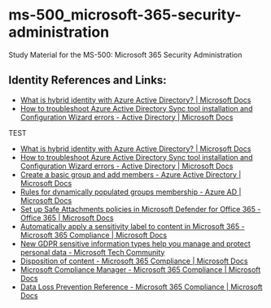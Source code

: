 # ms-500_microsoft-365-security-administration
Study Material for the MS-500: Microsoft 365 Security Administration

## Identity References and Links:
* [What is hybrid identity with Azure Active Directory? | Microsoft Docs](https://docs.microsoft.com/en-us/azure/active-directory/hybrid/whatis-hybrid-identity)
* [How to troubleshoot Azure Active Directory Sync tool installation and Configuration Wizard errors - Active Directory | Microsoft Docs](https://docs.microsoft.com/en-US/troubleshoot/azure/active-directory/installation-configuration-wizard-errors)


TEST
* [What is hybrid identity with Azure Active Directory? | Microsoft Docs](https://docs.microsoft.com/en-us/azure/active-directory/hybrid/whatis-hybrid-identity)
* [How to troubleshoot Azure Active Directory Sync tool installation and Configuration Wizard errors - Active Directory | Microsoft Docs](https://docs.microsoft.com/en-US/troubleshoot/azure/active-directory/installation-configuration-wizard-errors)
* [Create a basic group and add members - Azure Active Directory | Microsoft Docs](https://docs.microsoft.com/en-us/azure/active-directory/fundamentals/active-directory-groups-create-azure-portal )
* [Rules for dynamically populated groups membership - Azure AD | Microsoft Docs](https://docs.microsoft.com/en-us/azure/active-directory/enterprise-users/groups-dynamic-membership)
* [Set up Safe Attachments policies in Microsoft Defender for Office 365 - Office 365 | Microsoft Docs](https://docs.microsoft.com/en-gb/microsoft-365/security/office-365-security/set-up-safe-attachments-policies?view=o365-worldwide)
* [Automatically apply a sensitivity label to content in Microsoft 365 - Microsoft 365 Compliance | Microsoft Docs](https://docs.microsoft.com/en-us/microsoft-365/compliance/apply-sensitivity-label-automatically?view=o365-worldwide)
* [New GDPR sensitive information types help you manage and protect personal data - Microsoft Tech Community](https://techcommunity.microsoft.com/t5/security-compliance-and-identity/new-gdpr-sensitive-information-types-help-you-manage-and-protect/ba-p/205400)
* [Disposition of content - Microsoft 365 Compliance | Microsoft Docs](https://docs.microsoft.com/en-us/microsoft-365/compliance/disposition?view=o365-worldwide)
* [Microsoft Compliance Manager - Microsoft 365 Compliance | Microsoft Docs](https://docs.microsoft.com/en-us/microsoft-365/compliance/compliance-manager?view=o365-worldwide)
* [Data Loss Prevention Reference - Microsoft 365 Compliance | Microsoft Docs](https://docs.microsoft.com/en-us/microsoft-365/compliance/data-loss-prevention-policies?view=o365-worldwide)
